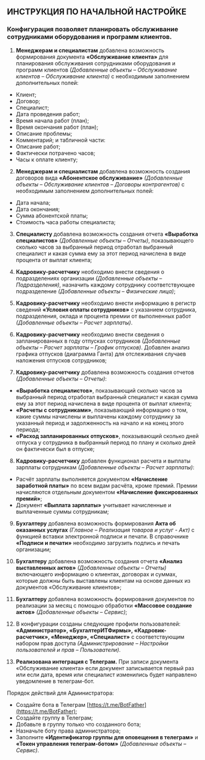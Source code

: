 ## ИНСТРУКЦИЯ ПО НАЧАЛЬНОЙ НАСТРОЙКЕ

### Конфигурация позволяет планировать обслуживание сотрудниками оборудования и программ клиентов.

1. **Менеджерам и специалистам** добавлена возможность формирования документа **«Обслуживание клиента»** для планирования обслуживания сотрудниками оборудования и программ клиентов *(Добавленные объекты – Обслуживание клиентов – Обслуживание клиента)* с необходимым заполнением дополнительных полей:
- Клиент;
- Договор;
- Специалист;
- Дата проведения работ;
- Время начала работ (план);
- Время окончания работ (план);
- Описание проблемы;
- Комментарий;
и табличной части:
- Описание работ;
- Фактически потрачено часов;
- Часы к оплате клиенту;

2. **Менеджерам и специалистам** добавлена возможность создания договоров вида **«Абонентское обслуживание»** *(Добавленные объекты – Обслуживание клиентов – Договоры контрагентов)* с необходимым заполнением дополнительных полей:
- Дата начала;
- Дата окончания;
- Сумма абонентской платы;
- Стоимость часа работы специалиста;

3. **Специалисту** добавлена возможность создания отчета **«Выработка специалистов»** *(Добавленные объекты – Отчеты)*, показывающего сколько часов за выбранный период отработал выбранный специалист и какая сумма ему за этот период начислена в виде процента от выплат клиента;

4. **Кадровику-расчетчику** необходимо внести сведения о подразделениях организации *(Добавленные объекты – Подразделения)*, назначить каждому сотруднику соответствующее подразделение *(Добавленные объекты – Физические лица)*;

5. **Кадровику-расчетчику** необходимо внести информацию в регистр сведений **«Условия оплаты сотрудников»** с указанием сотрудника, подразделения, оклада и процента премии от выполненных работ *(Добавленные объекты – Расчет зарплаты)*.

6. **Кадровику-расчетчику** необходимо внести сведения о запланированных в году отпусках сотрудников *(Добавленные объекты – Расчет зарплаты – График отпусков)*. Добавлен анализ графика отпусков (диаграмма Ганта) для отслеживания случаев наложения отпусков сотрудников;

7. **Кадровику-расчетчику** добавлена возможность создания отчетов *(Добавленные объекты – Отчеты)*:
- **«Выработка специалистов»**, показывающий сколько часов за выбранный период отработал выбранный специалист и какая сумма ему за этот период начислена в виде процента от выплат клиента;
- **«Расчеты с сотрудниками»**, показывающий информацию о том, какие суммы начислены и выплачены каждому сотруднику за указанный период и задолженность на начало и на конец этого периода;
- **«Расход запланированных отпусков»**, показывающий сколько дней отпуска у сотрудника в выбранный период по плану и сколько дней он фактически был в отпуске;

8. **Кадровику-расчетчику** добавлен функционал расчета и выплаты зарплаты сотрудникам *(Добавленные объекты – Расчет зарплаты)*:
- Расчёт зарплаты выполняется документом **«Начисление заработной платы»** по всем видам расчёта, кроме премий. Премии начисляются отдельным документом **«Начисление фиксированных премий»**;
- Документ **«Выплата зарплаты»** учитывает начисленные и выплаченные суммы сотрудникам;

9. **Бухгалтеру** добавлена возможность формирования **Акта об оказанных услугах** *(Главное – Реализация товаров и услуг - Акт)* с функцией вставки электронной подписи и печати. В справочнике **«Подписи и печати»** необходимо загрузить подпись и печать организации;

10. **Бухгалтеру** добавлена возможность создания отчета **«Анализ выставленных актов»** *(Добавленные объекты – Отчеты)* включающего информацию о клиентах, договорах и суммах, которые должны быть выставлены клиентам на основе данных из документов «Обслуживание клиентов»;

11. **Бухгалтеру** добавлена возможность формирования документов по реализации за месяц с помощью обработки **«Массовое создание актов»** *(Добавленные объекты – Сервис)*;

12. В конфигурации созданы следующие профили пользователей: **«Администратор», «БухгалтерИТФирмы», «Кадровик-расчетчик», «Менеджер», «Специалист»** с соответствующим набором прав доступа *(Администрирование – Настройки пользователей и прав – Пользователи)*.

13. **Реализована интеграция с Телеграм.** При записи документа «Обслуживание клиента» если документ записывается первый раз или если дата, время или специалист изменились будет направлено уведомление в телеграм-бот.

Порядок действий для Администратора:
- Создайте бота в Телеграм [https://t.me/BotFather](https://t.me/BotFather);
- Создайте группу в Телеграм;
- Добавьте в группу только что созданного бота;
- Назначьте боту права администратора;
- Заполните **«Идентификатор группы для оповещения в телеграм»** и **«Токен управления телеграм-ботом»** *(Добавленные объекты – Сервис)*.
